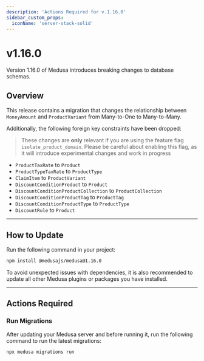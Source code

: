 ```yaml
---
description: 'Actions Required for v.1.16.0'
sidebar_custom_props:
  iconName: 'server-stack-solid'
---
```


# v1.16.0

Version 1.16.0 of Medusa introduces breaking changes to database schemas.

## Overview

This release contains a migration that changes the relationship between `MoneyAmount` and `ProductVariant` from Many-to-One to Many-to-Many.

Additionally, the following foreign key constraints have been dropped:

> These changes are **only** relevant if you are using the feature flag `isolate_product_domain`. Please be careful about enabling this flag, as it will introduce experimental changes and work in progress

- `ProductTaxRate` to `Product`
- `ProductTypeTaxRate` to `ProductType`
- `ClaimItem` to `ProductVariant`
- `DiscountConditionProduct` to `Product`
- `DiscountConditionProductCollection` to `ProductCollection`
- `DiscountConditionProductTag` to `ProductTag`
- `DiscountConditionProductType` to `ProductType`
- `DiscountRule` to `Product`

---

## How to Update

Run the following command in your project:

```bash npm2yarn
npm install @medusajs/medusa@1.16.0
```

To avoid unexpected issues with dependencies, it is also recommended to update all other Medusa plugins or packages you have installed. 

---

## Actions Required

### Run Migrations

After updating your Medusa server and before running it, run the following command to run the latest migrations:

```bash
npx medusa migrations run
```

